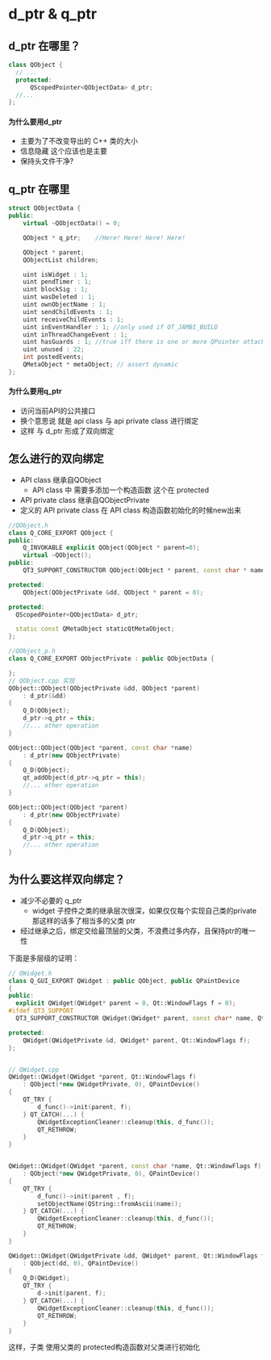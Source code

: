# d_ptr & q_ptr
## d_ptr 在哪里？
```C++
class QObject {
  // ...
  protected:
      QScopedPointer<QObjectData> d_ptr;
  //...
};
```
#### 为什么要用d_ptr
* 主要为了不改变导出的 C++ 类的大小
* 信息隐藏 这个应该也是主要
* 保持头文件干净?

## q_ptr 在哪里
```C++
struct QObjectData {
public:
    virtual ~QObjectData() = 0;

    QObject * q_ptr;    //Here! Here! Here! Here!

    QObject * parent;
    QObjectList children;

    uint isWidget : 1;
    uint pendTimer : 1;
    uint blockSig : 1;
    uint wasDeleted : 1;
    uint ownObjectName : 1;
    uint sendChildEvents : 1;
    uint receiveChildEvents : 1;
    uint inEventHandler : 1; //only used if QT_JAMBI_BUILD
    uint inThreadChangeEvent : 1;
    uint hasGuards : 1; //true iff there is one or more QPointer attached to this object
    uint unused : 22;
    int postedEvents;
    QMetaObject * metaObject; // assert dynamic
};
```

#### 为什么要用q_ptr
* 访问当前API的公共接口
* 换个意思说 就是 api class 与 api private class 进行绑定
* 这样 与 d_ptr 形成了双向绑定

## 怎么进行的双向绑定
* API class 继承自QObject
  * API class 中 需要多添加一个构造函数 这个在 protected
* API private class  继承自QObjectPrivate
* 定义的 API private class  在 API class 构造函数初始化的时候new出来

```C++
//QObject.h
class Q_CORE_EXPORT QObject {
public:
    Q_INVOKABLE explicit QObject(QObject * parent=0);      
    virtual ~QObject();
public:
    QT3_SUPPORT_CONSTRUCTOR QObject(QObject * parent, const char * name);

protected:
    QObject(QObjectPrivate &dd, QObject * parent = 0);

protected:
  QScopedPointer<QObjectData> d_ptr;

  static const QMetaObject staticQtMetaObject;
};

//QObject_p.h
class Q_CORE_EXPORT QObjectPrivate : public QObjectData {

};
// QObject.cpp 实现
QObject::QObject(QObjectPrivate &dd, QObject *parent)
    : d_ptr(&dd)
{
    Q_D(QObject);
    d_ptr->q_ptr = this;
    //... other operation
}

QObject::QObject(QObject *parent, const char *name)
    : d_ptr(new QObjectPrivate)
{
    Q_D(QObject);
    qt_addObject(d_ptr->q_ptr = this);
    //... other operation
}

QObject::QObject(QObject *parent)
    : d_ptr(new QObjectPrivate)
{
    Q_D(QObject);
    d_ptr->q_ptr = this;
    //... other operation
}

```
## 为什么要这样双向绑定？
* 减少不必要的 q_ptr
  * widget 子控件之类的继承层次很深，如果仅仅每个实现自己类的private 那这样的话多了相当多的父类 ptr
* 经过继承之后，绑定交给最顶层的父类，不浪费过多内存，且保持ptr的唯一性

下面是多层级的证明：
```C++
// QWidget.h
class Q_GUI_EXPORT QWidget : public QObject, public QPaintDevice
{
public:
  explicit QWidget(QWidget* parent = 0, Qt::WindowFlags f = 0);
#ifdef QT3_SUPPORT
  QT3_SUPPORT_CONSTRUCTOR QWidget(QWidget* parent, const char* name, Qt::WindowFlags f = 0);

protected:
    QWidget(QWidgetPrivate &d, QWidget* parent, Qt::WindowFlags f);
};


// QWidget.cpp
QWidget::QWidget(QWidget *parent, Qt::WindowFlags f)
    : QObject(*new QWidgetPrivate, 0), QPaintDevice()
{
    QT_TRY {
        d_func()->init(parent, f);
    } QT_CATCH(...) {
        QWidgetExceptionCleaner::cleanup(this, d_func());
        QT_RETHROW;
    }
}


QWidget::QWidget(QWidget *parent, const char *name, Qt::WindowFlags f)
    : QObject(*new QWidgetPrivate, 0), QPaintDevice()
{
    QT_TRY {
        d_func()->init(parent , f);
        setObjectName(QString::fromAscii(name));
    } QT_CATCH(...) {
        QWidgetExceptionCleaner::cleanup(this, d_func());
        QT_RETHROW;
    }
}

QWidget::QWidget(QWidgetPrivate &dd, QWidget* parent, Qt::WindowFlags f)
    : QObject(dd, 0), QPaintDevice()
{
    Q_D(QWidget);
    QT_TRY {
        d->init(parent, f);
    } QT_CATCH(...) {
        QWidgetExceptionCleaner::cleanup(this, d_func());
        QT_RETHROW;
    }
}
```
这样，子类 使用父类的 protected构造函数对父类进行初始化
